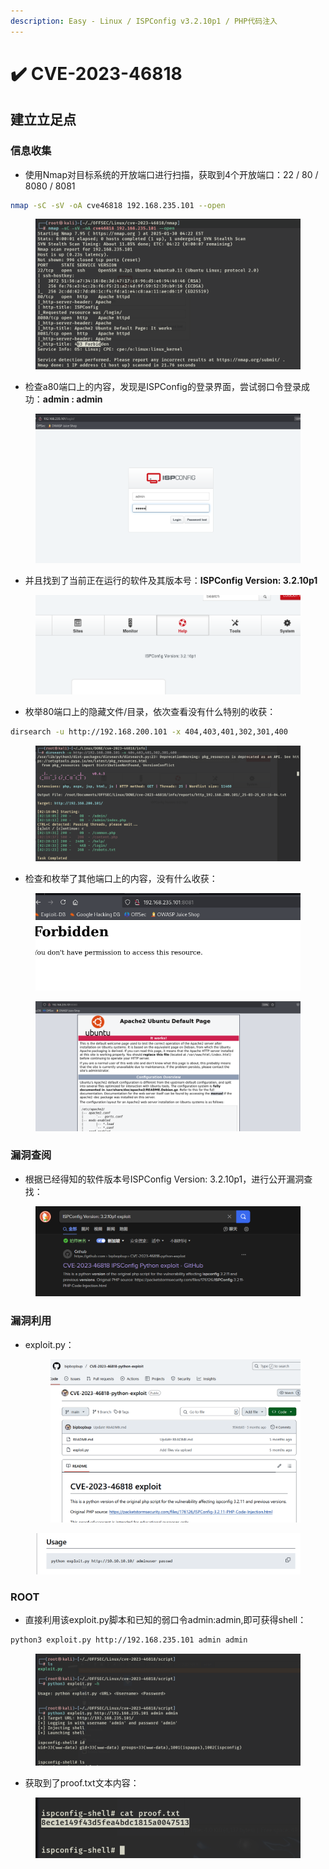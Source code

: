 ```yaml
---
description: Easy - Linux / ISPConfig v3.2.10p1 / PHP代码注入
---
```


# ✔️ CVE-2023-46818

## 建立立足点

### 信息收集

* 使用Nmap对目标系统的开放端口进行扫描，获取到4个开放端口：22 / 80 / 8080 / 8081

```bash
nmap -sC -sV -oA cve46818 192.168.235.101 --open
```

<figure><img src="../../.gitbook/assets/1 (38).png" alt=""><figcaption></figcaption></figure>

* 检查a80端口上的内容，发现是ISPConfig的登录界面，尝试弱口令登录成功：**admin : admin**

<figure><img src="../../.gitbook/assets/2 (37).png" alt=""><figcaption></figcaption></figure>

* 并且找到了当前正在运行的软件及其版本号：**ISPConfig Version: 3.2.10p1**

<figure><img src="../../.gitbook/assets/3 (34).png" alt=""><figcaption></figcaption></figure>

* 枚举80端口上的隐藏文件/目录，依次查看没有什么特别的收获：

```bash
dirsearch -u http://192.168.200.101 -x 404,403,401,302,301,400
```

<figure><img src="../../.gitbook/assets/7 (35).png" alt=""><figcaption></figcaption></figure>

* 检查和枚举了其他端口上的内容，没有什么收获：

<figure><img src="../../.gitbook/assets/5 (35).png" alt=""><figcaption></figcaption></figure>

<figure><img src="../../.gitbook/assets/6 (37).png" alt=""><figcaption></figcaption></figure>

### 漏洞查阅

* 根据已经得知的软件版本号ISPConfig Version: 3.2.10p1，进行公开漏洞查找：

<figure><img src="../../.gitbook/assets/8 (33).png" alt=""><figcaption></figcaption></figure>

### 漏洞利用

*   exploit.py：

    <figure><img src="../../.gitbook/assets/11 (30).png" alt=""><figcaption></figcaption></figure>

<figure><img src="../../.gitbook/assets/12 (29).png" alt=""><figcaption></figcaption></figure>

### ROOT

* 直接利用该exploit.py脚本和已知的弱口令admin:admin,即可获得shell：

```bash
python3 exploit.py http://192.168.235.101 admin admin
```

<figure><img src="../../.gitbook/assets/9 (32).png" alt=""><figcaption></figcaption></figure>

* 获取到了proof.txt文本内容：

<figure><img src="../../.gitbook/assets/10 (33).png" alt=""><figcaption></figcaption></figure>
